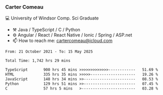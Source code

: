 ### Carter Comeau

💻 University of Windsor Comp. Sci Graduate

- ⚒️ Java / TypeScript / C / Python
- ⚙️ Angular / React / React Native / Ionic / Spring / ASP.net
- 📫 How to reach me: cartercomeau@icloud.com

<!--START_SECTION:waka-->

```txt
From: 21 October 2021 - To: 15 May 2025

Total Time: 1,742 hrs 29 mins

TypeScript       900 hrs 45 mins >>>>>>>>>>>>>------------   51.69 %
HTML             335 hrs 35 mins >>>>>--------------------   19.26 %
JavaScript       148 hrs 34 mins >>-----------------------   08.53 %
Python           129 hrs 51 mins >>-----------------------   07.45 %
C                57 hrs 5 mins   >------------------------   03.28 %
```

<!--END_SECTION:waka-->
